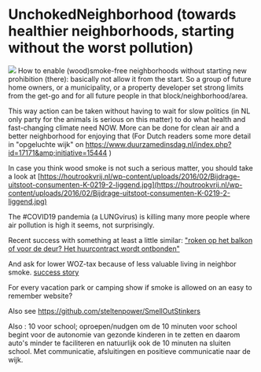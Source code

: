 # UnchokedNeighborhood (towards healthier neighborhoods, starting without the worst pollution)
<img src="https://repository-images.githubusercontent.com/150909200/e9ef4180-789a-11eb-9698-6463fc84372b">
How to enable (wood)smoke-free neighborhoods without starting new prohibition (there): basically not allow it from the start. So a group of future home owners, or a municipality, or a property developer set strong limits from the get-go and for all future people in that block/neighborhood/area.

This way action can be taken without having to wait for slow politics (in NL only party for the animals is serious on this matter) to do what health and fast-changing climate need NOW. More can be done for clean air and a better neighborhood for enjoying that (For Dutch readers some more detail in "opgeluchte wijk" on https://www.duurzamedinsdag.nl/index.php?id=17171&amp;initiative=15444 )

In case you think wood smoke is not such a serious matter, you should take a look at [https://houtrookvrij.nl/wp-content/uploads/2016/02/Bijdrage-uitstoot-consumenten-K-0219-2-liggend.jpg](https://houtrookvrij.nl/wp-content/uploads/2016/02/Bijdrage-uitstoot-consumenten-K-0219-2-liggend.jpg)

The #COVID19 pandemia (a LUNGvirus) is killing many more people where air pollution is high it seems, not surprisingly.

Recent success with something at least a little similar: ["roken op het balkon of voor de deur? Het huurcontract wordt ontbonden"](https://www.volkskrant.nl/nieuws-achtergrond/roken-op-het-balkon-of-voor-de-deur-het-huurcontract-wordt-ontbonden~baa139fe)

And ask for lower WOZ-tax because of less valuable living in neighbor smoke. [success story](https://mobile.twitter.com/coraqua/status/1383779877921312772)

For every vacation park or camping show if smoke is allowed on an easy to remember website?

Also see https://github.com/steltenpower/SmellOutStinkers

Also : 10 voor school; oproepen/nudgen om de 10 minuten voor school begint voor de autonomie van gezonde kinderen in te zetten en daarom auto's minder te faciliteren en natuurlijk ook de 10 minuten na sluiten school. Met communicatie, afsluitingen en positieve communicatie naar de wijk.
